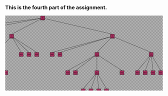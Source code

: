 ### This is the fourth part of the assignment.

![output-example-for-dmprbt-command](tree-printing-example.png)
